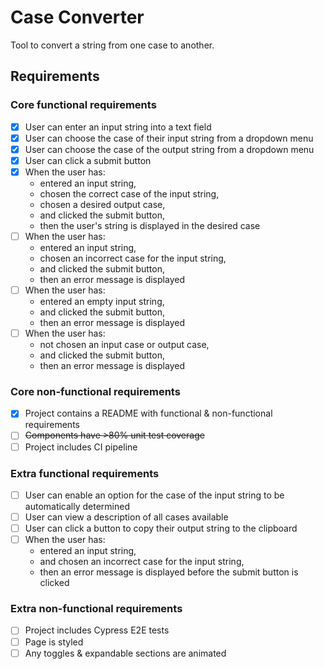 # Case Converter

Tool to convert a string from one case to another.

## Requirements

### Core functional requirements

- [x] User can enter an input string into a text field
- [x] User can choose the case of their input string from a dropdown menu
- [x] User can choose the case of the output string from a dropdown menu
- [x] User can click a submit button
- [x] When the user has:
  - entered an input string,
  - chosen the correct case of the input string,
  - chosen a desired output case,
  - and clicked the submit button,
  - then the user's string is displayed in the desired case
- [ ] When the user has:
  - entered an input string,
  - chosen an incorrect case for the input string,
  - and clicked the submit button,
  - then an error message is displayed
- [ ] When the user has:
  - entered an empty input string,
  - and clicked the submit button,
  - then an error message is displayed
- [ ] When the user has:
  - not chosen an input case or output case,
  - and clicked the submit button,
  - then an error message is displayed

### Core non-functional requirements

- [x] Project contains a README with functional & non-functional requirements
- [ ] ~~Components have >80% unit test coverage~~
- [ ] Project includes CI pipeline

### Extra functional requirements

- [ ] User can enable an option for the case of the input string to be automatically determined
- [ ] User can view a description of all cases available
- [ ] User can click a button to copy their output string to the clipboard
- [ ] When the user has:
  - entered an input string,
  - and chosen an incorrect case for the input string,
  - then an error message is displayed before the submit button is clicked

### Extra non-functional requirements

- [ ] Project includes Cypress E2E tests
- [ ] Page is styled
- [ ] Any toggles & expandable sections are animated